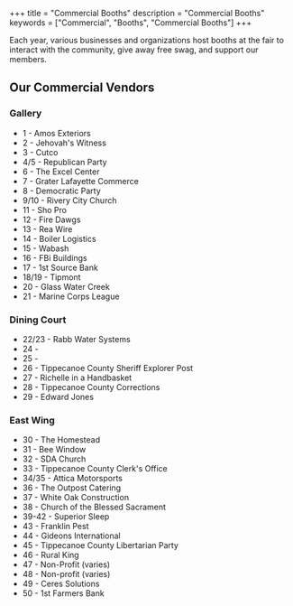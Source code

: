 +++
title = "Commercial Booths"
description = "Commercial Booths"
keywords = ["Commercial", "Booths", "Commercial Booths"]
+++

Each year, various businesses and organizations host booths at the fair to interact with the community, give away free swag, and support our members.

## Our Commercial Vendors

### Gallery

* 1 - Amos Exteriors
* 2 - Jehovah's Witness
* 3 - Cutco
* 4/5 - Republican Party
* 6 - The Excel Center
* 7 - Grater Lafayette Commerce
* 8 - Democratic Party
* 9/10 - Rivery City Church
* 11 - Sho Pro
* 12 - Fire Dawgs
* 13 - Rea Wire
* 14 - Boiler Logistics
* 15 - Wabash
* 16 - FBi Buildings
* 17 - 1st Source Bank
* 18/19 - Tipmont
* 20 - Glass Water Creek
* 21 - Marine Corps League

### Dining Court

* 22/23 - Rabb Water Systems
* 24 -
* 25 -
* 26 - Tippecanoe County Sheriff Explorer Post
* 27 - Richelle in a Handbasket
* 28 - Tippecanoe County Corrections
* 29 - Edward Jones

### East Wing

* 30 - The Homestead
* 31 - Bee Window
* 32 - SDA Church
* 33 - Tippecanoe County Clerk's Office
* 34/35 - Attica Motorsports
* 36 - The Outpost Catering
* 37 - White Oak Construction
* 38 - Church of the Blessed Sacrament
* 39-42 - Superior Sleep
* 43 - Franklin Pest
* 44 - Gideons International
* 45 - Tippecanoe County Libertarian Party
* 46 - Rural King
* 47 - Non-Profit (varies)
* 48 - Non-profit (varies)
* 49 - Ceres Solutions
* 50 - 1st Farmers Bank
